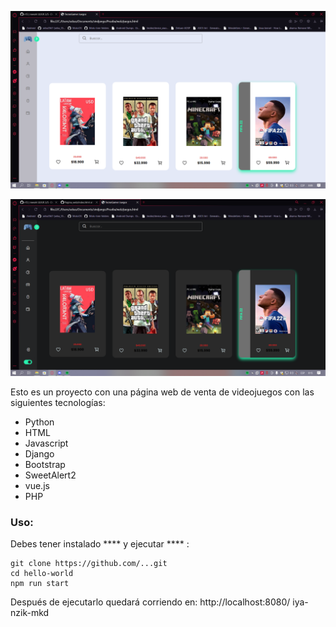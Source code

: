 <p align="left">
<img src="https://raw.githubusercontent.com/Duouc-Inginformatica/card-img/main/blanco.png" > 
</p>
<p align="right">
<img src="https://raw.githubusercontent.com/Duouc-Inginformatica/card-img/main/negro.png" > 
</p>

Esto es un proyecto con una página web de venta de videojuegos con las siguientes tecnologías:
 * Python
 * HTML
 * Javascript
 * Django
 * Bootstrap
 * SweetAlert2
 * vue.js
 * PHP

### Uso:

Debes tener instalado **** y ejecutar **** :

    git clone https://github.com/...git
    cd hello-world
    npm run start
    
Después de ejecutarlo quedará corriendo en: http://localhost:8080/
iya-nzik-mkd
